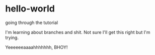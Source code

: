 # hello-world
going through the tutorial

I'm learning about branches and shit. Not sure I'll get this right but I'm trying.

Yeeeeeeaaaahhhhhhh, BHOY!
